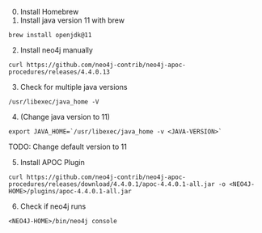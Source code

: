 0. Install Homebrew
1. Install java version 11 with brew
```console
brew install openjdk@11
```
2. Install neo4j manually
```console
curl https://github.com/neo4j-contrib/neo4j-apoc-procedures/releases/4.4.0.13 
```
3. Check for multiple java versions
```console
/usr/libexec/java_home -V
```
4. (Change java version to 11)
```console
export JAVA_HOME=`/usr/libexec/java_home -v <JAVA-VERSION>`
```
TODO: Change default version to 11


5. Install APOC Plugin
```console
curl https://github.com/neo4j-contrib/neo4j-apoc-procedures/releases/download/4.4.0.1/apoc-4.4.0.1-all.jar -o <NEO4J-HOME>/plugins/apoc-4.4.0.1-all.jar
```
6. Check if neo4j runs
```console
<NEO4J-HOME>/bin/neo4j console
```